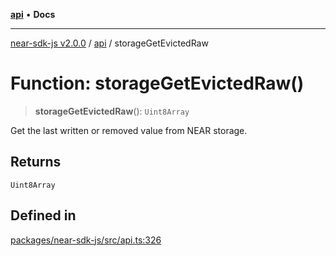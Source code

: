 [**api**](../README.md) • **Docs**

***

[near-sdk-js v2.0.0](../../packages.md) / [api](../README.md) / storageGetEvictedRaw

# Function: storageGetEvictedRaw()

> **storageGetEvictedRaw**(): `Uint8Array`

Get the last written or removed value from NEAR storage.

## Returns

`Uint8Array`

## Defined in

[packages/near-sdk-js/src/api.ts:326](https://github.com/dim-daskalov/near-sdk-js/blob/1a0ba6d21107f9be72f7c7293e6bb551722b82bb/packages/near-sdk-js/src/api.ts#L326)
